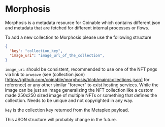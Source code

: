 # Morphosis
Morphosis is a metadata resource for Coinable which contains different json and metadata that are fetched for different internal processes or flows.

To add a new collection to Morphosis please use the following structure


```json
{
  "key": "collection_key",
  "image_uri": "image_url_of_the_collection",
}
```

`image_uri` should be consistent, recommended to use one of the NFT pngs via link to `arweave` (see (collection.json)[https://github.com/coinable/morphosis/blob/main/collections.json] for reference) or any other similar "forever" to exist hosting services. While the image can be just an image generalizing the NFT collection like a custom made 250x250 sized image of multiple NFTs or something that defines the collection. Needs to be unique and not copyrighted in any way.

`key` is the collection key returned from the Metaplex payload.

This JSON structure will probably change in the future.
